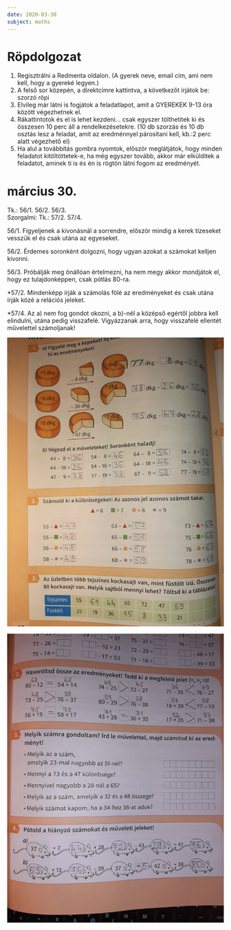 ```yaml
---
date: 2020-03-30
subject: maths
---
```


# Röpdolgozat

1. Regisztrálni a Redmenta oldalon. (A gyerek neve, email cím, ami nem kell, hogy a gyereké legyen.)
2. A felső sor közepén, a direktcímre kattintva, a következőt írjátok be: szorzó röpi
3. Elvileg már látni is fogjátok a feladatlapot, amit a GYEREKEK 9-13 óra között végezhetnek el.
4. Rákattintotok és el is lehet kezdeni... csak egyszer tölthetitek ki és összesen 10 perc áll a rendelkezésetekre. (10 db szorzás és 10 db osztás lesz a feladat, amit az eredménnyel párosítani kell, kb.:2 perc alatt végezhető el)
5. Ha alul a továbbítás gombra nyomtok, először meglátjátok, hogy minden feladatot kitöltöttetek-e, ha még egyszer tovább, akkor már elkülditek a feladatot, aminek ti is és én is rögtön látni fogom az eredményét.

# március 30.

Tk.: 56/1. 56/2. 56/3.<br />
Szorgalmi: Tk.: 57/2. 57/4.

56/1. Figyeljenek a kivonásnál a sorrendre, először mindig a kerek tízeseket vesszük el és csak utána az egyeseket.

56/2. Érdemes soronként dolgozni, hogy ugyan azokat a számokat kelljen kivonni.

56/3. Próbálják meg önállóan értelmezni, ha nem megy akkor mondjátok el, hogy ez tulajdonképpen, csak pótlás 80-ra.

*57/2. Mindenképp írják a számolás fölé az eredményeket és csak utána írják közé a relációs jeleket.

*57/4. Az a) nem fog gondot okozni, a b)-nél a középső egértől jobbra kell elindulni, utána pedig visszafelé. Vigyázzanak arra, hogy visszafelé ellentét művelettel számoljanak!

![Megoldások 1.](megoldasok/2020-03-31-matematika-1.jpg)

![Megoldások 2.](megoldasok/2020-03-31-matematika-2.jpg)
